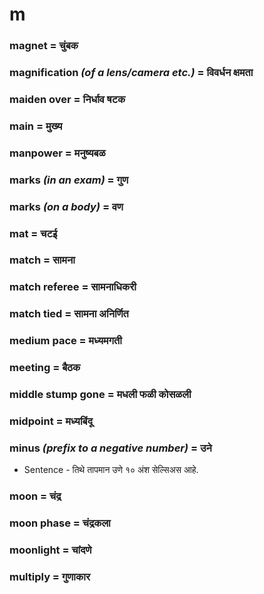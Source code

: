 # m

### magnet = चुंबक

### magnification *(of a lens/camera etc.)* = विवर्धन क्षमता

### maiden over = निर्धाव षटक

### main = मुख्य

### manpower = मनुष्यबळ

### marks *(in an exam)* = गुण

### marks *(on a body)* = वण

### mat = चटई

### match = सामना

### match referee = सामनाधिकरी

### match tied = सामना अनिर्णित

### medium pace = मध्यमगती

### meeting = बैठक

### middle stump gone = मधली फळी कोसळली

### midpoint = मध्यबिंदू

### minus *(prefix to a negative number)* = उने

- Sentence - तिथे तापमान उणे १० अंश सेल्सिअस आहे. 

### moon = चंद्र

### moon phase = चंद्रकला

### moonlight = चांदणे

### multiply = गुणाकार

